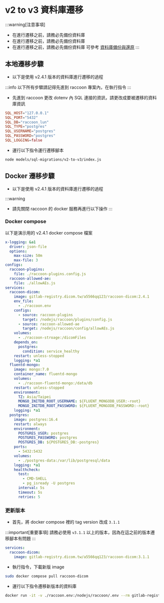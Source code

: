 <script>
    import { base } from "$app/paths";
    import CenterImage from "@raccoon-docs/core/src/components/CenterImage.svelte";

</script>

# v2 to v3 資料庫遷移

:::warning[注意事項]
- 在進行遷移之前，請務必先備份資料庫
- 在進行遷移之前，請務必先備份資料庫
- 在進行遷移之前，請務必先備份資料庫
可參考 [資料庫備份與還原](/guide/developer/sql#資料庫備份與還原)
:::

## 本地遷移步驟

- 以下是使用 v2.4.1 版本的資料庫進行遷移的過程

:::info
以下所有步驟請記得先進到 raccoon 專案內，在執行指令
:::

- 先進到 raccoon 更改 dotenv 內 SQL 連接的資訊，請更改成要被遷移的資料庫資訊
```toml
SQL_HOST="127.0.0.1"
SQL_PORT="5432"
SQL_DB="raccoon_lun"
SQL_TYPE="postgres"
SQL_USERNAME="postgres"
SQL_PASSWORD="postgres"
SQL_LOGGING=false
```

- 運行以下指令運行遷移腳本
```bash
node models/sql-migrations/v2-to-v3/index.js 
```

<CenterImage 
    src="{base}/v2-to-v3-migration/exec-console.png"
    alt="exec console print"
    title="執行後的 console print"
/>

## Docker 遷移步驟

- 以下是使用 v2.4.1 版本的資料庫進行遷移的過程

:::warning
- 請先關閉 raccoon 的 docker 服務再進行以下操作
:::

### Docker compose
以下是演示用的 v2.4.1 docker compose 檔案

```yaml
x-logging: &a1
  driver: json-file
  options:
    max-size: 50m
    max-file: 3
configs:
  raccoon-plugins:
    file: ./raccoon-plugins.config.js
  raccoon-allowed-ae:
    file: ./allowAEs.js
services:
  raccoon-dicom:
    image: gitlab-registry.dicom.tw/a5566qq123/raccoon-dicom:2.4.1
    env_file:
      - ./raccoon.env
    configs:
      - source: raccoon-plugins
        target: /nodejs/raccoon/plugins/config.js
      - source: raccoon-allowed-ae
        target: /nodejs/raccoon/config/allowAEs.js
    volumes:
      - ./raccoon-stroage:/dicomFiles
    depends_on:
      postgres:
        condition: service_healthy
    restart: unless-stopped
    logging: *a1
  fluentd-mongo:
    image: mongo:7.0
    container_name: fluentd-mongo
    volumes:
      - ./raccoon-fluentd-mongo:/data/db
    restart: unless-stopped
    environment:
      TZ: Asia/Taipei
      MONGO_INITDB_ROOT_USERNAME: ${FLUENT_MONGODB_USER:-root}
      MONGO_INITDB_ROOT_PASSWORD: ${FLUENT_MONGODB_PASSWORD:-root}
    logging: *a1
  postgres:
    image: postgres:16.4
    restart: always
    environment:
      POSTGRES_USER: postgres
      POSTGRES_PASSWORD: postgres
      POSTGRES_DB: ${POSTGRES_DB:-postgres}
    ports:
      - 5432:5432
    volumes:
      - ./postgres-data:/var/lib/postgresql/data
    logging: *a1
    healthcheck:
      test:
        - CMD-SHELL
        - pg_isready -U postgres
      interval: 5s
      timeout: 5s
      retries: 5
```

### 更新版本
- 首先，將 docker compose 裡的 tag version 改成 `3.1.1`

:::important[重要事項]
請務必使用 `v3.1.1` 以上的版本，因為在這之前的版本遷移腳本有問題
:::

```yaml
services:
  raccoon-dicom:
    image: gitlab-registry.dicom.tw/a5566qq123/raccoon-dicom:3.1.1
```
- 執行指令，下載新版 image

```bash
sudo docker compose pull raccoon-dicom
```

- 運行以下指令遷移新版本的資料庫

```bash
docker run -it -v ./raccoon.env:/nodejs/raccoon/.env --rm gitlab-registry.dicom.tw/a5566qq123/raccoon-dicom:3.1.1 sh -c "node /nodejs/raccoon/models/sql-migrations/v2-to-v3/index.js"
```
